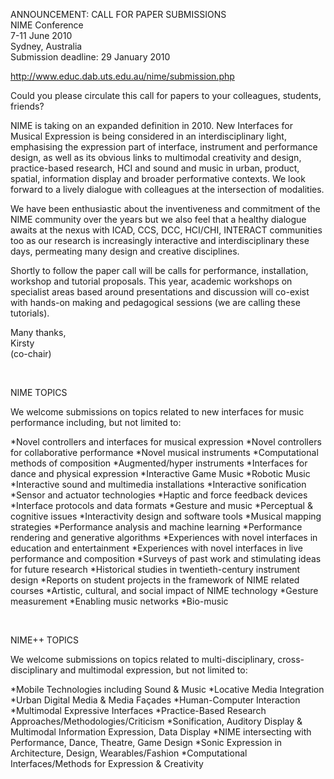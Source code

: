ANNOUNCEMENT: CALL FOR PAPER SUBMISSIONS<br>NIME Conference<br>7-11 June 2010<br>Sydney, Australia<br>Submission deadline: 29 January 2010 

http://www.educ.dab.uts.edu.au/nime/submission.php 

Could you please circulate this call for papers to your colleagues, students, friends? 

NIME is taking on an expanded definition in 2010. New Interfaces for Musical Expression is being considered in an interdisciplinary light, emphasising the expression part of interface, instrument and performance design, as well as its obvious links to multimodal creativity and design, practice-based research, HCI and sound and music in urban, product, spatial, information display and broader performative contexts. We look forward to a lively dialogue with colleagues at the intersection of modalities. 

We have been enthusiastic about the inventiveness and commitment of the NIME community over the years but we also feel that a healthy dialogue awaits at the nexus with ICAD, CCS, DCC, HCI/CHI, INTERACT communities too as our research is increasingly interactive and interdisciplinary these days, permeating many design and creative disciplines. 

Shortly to follow the paper call will be calls for performance, installation, workshop and tutorial proposals. This year, academic workshops on specialist areas based around presentations and discussion will co-exist with hands-on making and pedagogical sessions (we are calling these tutorials). 

Many thanks,<br>Kirsty<br>(co-chair) 

<br> 

NIME TOPICS 

We welcome submissions on topics related to new interfaces for music performance including, but not limited to: 

*Novel controllers and interfaces for musical expression 
*Novel controllers for collaborative performance 
*Novel musical instruments 
*Computational methods of composition 
*Augmented/hyper instruments 
*Interfaces for dance and physical expression 
*Interactive Game Music 
*Robotic Music 
*Interactive sound and multimedia installations 
*Interactive sonification 
*Sensor and actuator technologies 
*Haptic and force feedback devices 
*Interface protocols and data formats 
*Gesture and music 
*Perceptual &amp; cognitive issues 
*Interactivity design and software tools 
*Musical mapping strategies 
*Performance analysis and machine learning 
*Performance rendering and generative algorithms 
*Experiences with novel interfaces in education and entertainment 
*Experiences with novel interfaces in live performance and composition 
*Surveys of past work and stimulating ideas for future research 
*Historical studies in twentieth-century instrument design 
*Reports on student projects in the framework of NIME related courses 
*Artistic, cultural, and social impact of NIME technology 
*Gesture measurement 
*Enabling music networks 
*Bio-music

<br> 

NIME++ TOPICS 

We welcome submissions on topics related to multi-disciplinary, cross-disciplinary and multimodal expression, but not limited to: 

*Mobile Technologies including Sound &amp; Music 
*Locative Media Integration 
*Urban Digital Media &amp; Media Façades 
*Human-Computer Interaction 
*Multimodal Expressive Interfaces 
*Practice-Based Research Approaches/Methodologies/Criticism 
*Sonification, Auditory Display &amp; Multimodal Information Expression, Data Display 
*NIME intersecting with Performance, Dance, Theatre, Game Design 
*Sonic Expression in Architecture, Design, Wearables/Fashion 
*Computational Interfaces/Methods for Expression &amp; Creativity
